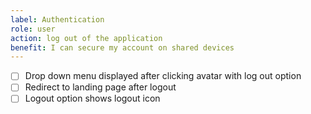 ```yaml
---
label: Authentication
role: user
action: log out of the application
benefit: I can secure my account on shared devices
---
```


- [ ] Drop down menu displayed after clicking avatar with log out option
- [ ] Redirect to landing page after logout
- [ ] Logout option shows logout icon
